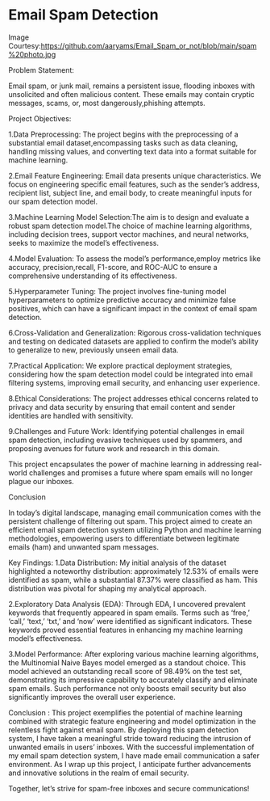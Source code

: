 # Email Spam Detection

Image Courtesy:https://github.com/aaryams/Email_Spam_or_not/blob/main/spam%20photo.jpg

Problem Statement:

Email spam, or junk mail, remains a persistent issue, flooding inboxes with unsolicited and often malicious content. These emails may contain cryptic messages, scams, or, most dangerously,phishing attempts.

Project Objectives:

1.Data Preprocessing: The project begins with the preprocessing of a substantial email dataset,encompassing tasks such as data cleaning, handling missing values, and converting text data into a format suitable for machine learning.

2.Email Feature Engineering: Email data presents unique characteristics. We focus on engineering specific email features, such as the sender’s address, recipient list, subject line, and email body, to create meaningful inputs for our spam detection model.

3.Machine Learning Model Selection:The aim is to design and evaluate a robust spam detection model.The choice of machine learning algorithms, including decision trees, support vector machines, and neural networks, seeks to maximize the model’s effectiveness.

4.Model Evaluation: To assess the model’s performance,employ metrics like accuracy, precision,recall, F1-score, and ROC-AUC to ensure a comprehensive understanding of its effectiveness.

5.Hyperparameter Tuning: The project involves fine-tuning model hyperparameters to optimize predictive accuracy and minimize false positives, which can have a significant impact in the context of email spam detection.

6.Cross-Validation and Generalization: Rigorous cross-validation techniques and testing on dedicated datasets are applied to confirm the model’s ability to generalize to new, previously unseen email data.

7.Practical Application: We explore practical deployment strategies, considering how the spam detection model could be integrated into email filtering systems, improving email security, and enhancing user experience.

8.Ethical Considerations: The project addresses ethical concerns related to privacy and data security by ensuring that email content and sender identities are handled with sensitivity.

9.Challenges and Future Work: Identifying potential challenges in email spam detection, including evasive techniques used by spammers, and proposing avenues for future work and research in this domain.

This project encapsulates the power of machine learning in addressing real-world challenges and promises a future where spam emails will no longer plague our inboxes.

Conclusion

In today’s digital landscape, managing email communication comes with the persistent challenge of filtering out spam. This project aimed to create an efficient email spam detection system utilizing Python and machine learning methodologies, empowering users to differentiate between legitimate emails (ham) and unwanted spam messages.

Key Findings:
1.Data Distribution: My initial analysis of the dataset highlighted a noteworthy distribution:
approximately 12.53% of emails were identified as spam, while a substantial 87.37% were classified
as ham. This distribution was pivotal for shaping my analytical approach.

2.Exploratory Data Analysis (EDA): Through EDA, I uncovered prevalent keywords that frequently appeared in spam emails. Terms such as ‘free,’ ‘call,’ ‘text,’ ‘txt,’ and ‘now’ were identified as significant indicators. These keywords proved essential features in enhancing my machine learning model’s effectiveness.

3.Model Performance: After exploring various machine learning algorithms, the Multinomial Naive Bayes model emerged as a standout choice. This model achieved an outstanding recall score of 98.49% on the test set, demonstrating its impressive capability to accurately classify and eliminate spam emails. Such performance not only boosts email security but also significantly improves the overall user experience.

Conclusion : This project exemplifies the potential of machine learning combined with strategic feature engineering and model optimization in the relentless fight against email spam. By deploying this spam detection system, I have taken a meaningful stride toward reducing the intrusion of unwanted emails in users’ inboxes.
With the successful implementation of my email spam detection system, I have made email communication
a safer environment. As I wrap up this project, I anticipate further advancements and innovative solutions in the realm of email security.

Together, let’s strive for spam-free inboxes and secure communications!


